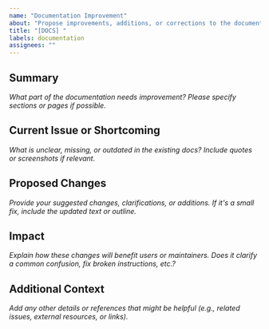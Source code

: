 ```yaml
---
name: "Documentation Improvement"
about: "Propose improvements, additions, or corrections to the documentation"
title: "[DOCS] "
labels: documentation
assignees: ""
---
```


## Summary

*What part of the documentation needs improvement? Please specify sections or pages if possible.*

## Current Issue or Shortcoming

*What is unclear, missing, or outdated in the existing docs? Include quotes or screenshots if relevant.*

## Proposed Changes

*Provide your suggested changes, clarifications, or additions. If it's a small fix, include the updated text or outline.*

## Impact

*Explain how these changes will benefit users or maintainers. Does it clarify a common confusion, fix broken instructions, etc.?*

## Additional Context

*Add any other details or references that might be helpful (e.g., related issues, external resources, or links).*
